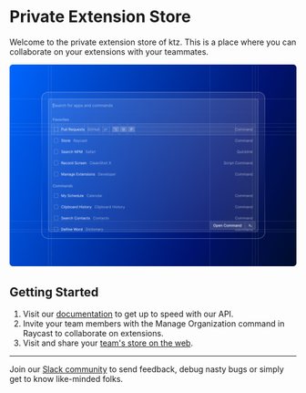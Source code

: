 # Private Extension Store

Welcome to the private extension store of ktz. This is a place where you can collaborate on your extensions with your teammates.

![Extension Store](https://raw.githubusercontent.com/raycast/extensions/main/images/header.png)

## Getting Started

1. Visit our [documentation](https://developers.raycast.com) to get up to speed with our API.
2. Invite your team members with the Manage Organization command in Raycast to collaborate on extensions.
3. Visit and share your [team's store on the web](https://raycast.com/ktz).

---

Join our [Slack community](https://raycast.com/community) to send feedback, debug nasty bugs or simply get to know like-minded folks.